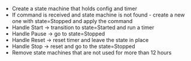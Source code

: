 * Create a state machine that holds config and timer
* If command is received and state machine is not found - create a new one with state=Stopped and apply the command
* Handle Start -> transition to state=Started and run a timer
* Handle Pause -> go to state=Stopped
* Handle Reset -> reset timer and leave the state in place
* Handle Stop -> reset and go to the state=Stopped
* Remove state machines that are not used for more than 12 hours
